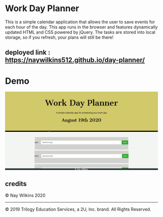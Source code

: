 #  Work Day Planner

This is a simple calendar application that allows the user to save events for each hour of the day. This app runs in the browser and features dynamically updated HTML and CSS powered by jQuery. The tasks are stored into local storage, so if you refresh, your plans will still be there!

## deployed link : https://naywilkins512.github.io/day-planner/


# Demo

![day planner demo](./Assets/planner.gif)




## credits

© Nay Wilkins 2020

- - -
© 2019 Trilogy Education Services, a 2U, Inc. brand. All Rights Reserved.
